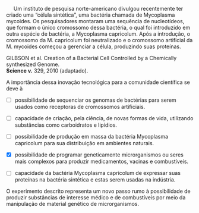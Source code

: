 

     Um instituto de pesquisa norte-americano divulgou recentemente ter criado uma “célula sintética”, uma bactéria chamada de Mycoplasma mycoides. Os pesquisadores montaram uma sequência de nucleotídeos, que formam o único cromossomo dessa bactéria, o qual foi introduzido em outra espécie de bactéria, a Mycoplasma capricolum. Após a introdução, o cromossomo da M. capricolum foi neutralizado e o cromossomo artificial da M. mycoides começou a gerenciar a célula, produzindo suas proteínas.

GILBSON et al. Creation of a Bacterial Cell Controlled by a Chemically synthesized Genome.\
**Science v.** 329, 2010 (adaptado).

A importância dessa inovação tecnológica para a comunidade científica se deve à



- [ ] possibilidade de sequenciar os genomas de bactérias para serem usados como receptoras de cromossomos artificiais.
- [ ] capacidade de criação, pela ciência, de novas formas de vida, utilizando substâncias como carboidratos e lipídios.
- [ ] possibilidade de produção em massa da bactéria Mycoplasma capricolum para sua distribuição em ambientes naturais.
- [x] possibilidade de programar geneticamente microrganismos ou seres mais complexos para produzir medicamentos, vacinas e combustíveis.
- [ ] capacidade da bactéria Mycoplasma capricolum de expressar suas proteínas na bactéria sintética e estas serem usadas na indústria.


O experimento descrito representa um novo passo rumo à possibilidade de produzir substâncias de interesse médico e de combustíveis por meio da manipulação de material genético de microrganismos.
